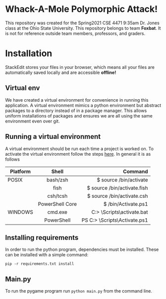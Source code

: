 # Whack-A-Mole Polymorphic  Attack!

This repository was created for the Spring2021 CSE 4471 9:35am Dr. Jones class at the Ohio State University. This repository belongs to team **Foxbat**. It is not for reference outside team members, professors, and graders.


# Installation

StackEdit stores your files in your browser, which means all your files are automatically saved locally and are accessible **offline!**

## Virtual env

We have created a virtual environment for convenience in running this application. A virtual environment mimics a python environment but abstract packages to a directory instead of in a package manager. This allows uniform installations of packages and ensures we are all using the same environment even over git.

## Running a virtual environment

A virtual environment should be run each time a project is worked on. To activate the virtual environment follow the steps [here](https://docs.python.org/3/library/venv.html). In general it is as follows

| **Platform**    | **Shell**       | **Command**  |
| -------------   |:---------------:|        -----:|
| POSIX           | bash/zsh        | $ source <venv>/bin/activate |
|                 | fish            | $ source <venv>/bin/activate.fish |
|                 | csh/tcsh        | $ source <venv>/bin/activate.csh|
|                 | PowerShell Core | $ <venv>/bin/Activate.ps1|
| WINDOWS         | cmd.exe         |   C:\> <venv>\Scripts\activate.bat |
|                 | PowerShell      |   PS C:\> <venv>\Scripts\Activate.ps1|

## Installing requirements

In order to run the python program, dependencies must be installed. These can be installed with a simple command:

`pip -r requirements.txt install`

## Main.py

To run the pygame program run `python main.py` from the command line.
